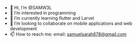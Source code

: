 - 👋 Hi, I’m @SAMW3L
- 👀 I’m interested in programming
- 🌱 I’m currently learning flutter and Larvel
- 💞️ I’m looking to collaborate on mobile applications and web development
- 📫 How to reach me: email: samuelsarah678@gmail.com

<!---
SAMW3L/SAMW3L is a ✨ special ✨ repository because its `README.md` (this file) appears on your GitHub profile.
You can click the Preview link to take a look at your changes.
--->
